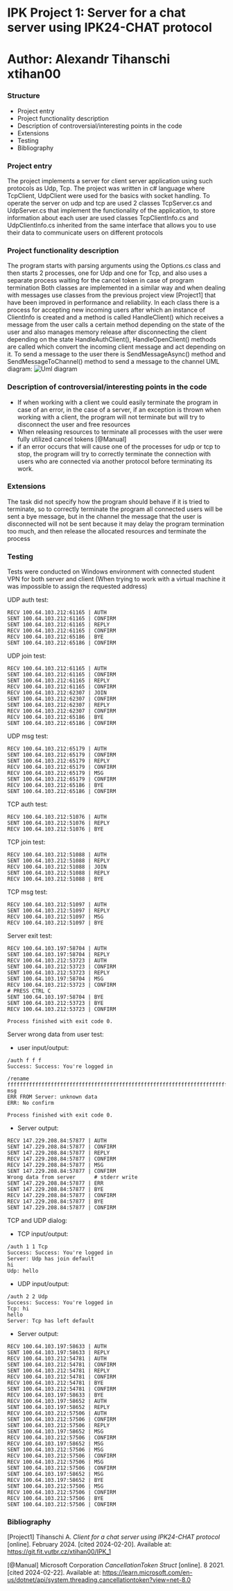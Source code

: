 # IPK Project 1: Server for a chat server using IPK24-CHAT protocol
# Author: Alexandr Tihanschi xtihan00

### Structure
- Project entry
- Project functionality description
- Description of controversial/interesting points in the code
- Extensions
- Testing
- Bibliography

### Project entry
The project implements a server for client server application using such protocols as Udp, Tcp. The project was written in c# language where TcpClient, UdpClient were used for the basics with socket handling.
To operate the server on udp and tcp are used 2 classes TcpServer.cs and UdpServer.cs that implement the functionality of the application, to store information about each user are used classes TcpClientInfo.cs and UdpClientInfo.cs inherited from the same interface that allows you to use their data to communicate users on different protocols

### Project functionality description

The program starts with parsing arguments using the Options.cs class and then starts 2 processes, one for Udp and one for Tcp, and also uses a separate process waiting for the cancel token in case of program termination
Both classes are implemented in a similar way and when dealing with messages use classes from the previous project view [Project1] that have been improved in performance and reliability. In each class there is a process for accepting new incoming users after which an instance of ClientInfo is created and a method is called HandleClient() which receives a message from the user calls a certain method depending on the state of the user and also manages memory release after disconnecting the client depending on the state HandleAuthClient(), HandleOpenClient() methods are called which convert the incoming client message and act depending on it. To send a message to the user there is SendMessageAsync() method and SendMessageToChannel() method to send a message to the channel
UML diagram:
![Uml diagram](UML.png)

### Description of controversial/interesting points in the code

- If when working with a client we could easily terminate the program in case of an error, in the case of a server, if an exception is thrown when working with a client, the program will not terminate but will try to disconnect the user and free resources
- When releasing resources to terminate all processes with the user were fully utilized cancel tokens [@Manual]
- if an error occurs that will cause one of the processes for udp or tcp to stop, the program will try to correctly terminate the connection with users who are connected via another protocol before terminating its work.

### Extensions

The task did not specify how the program should behave if it is tried to terminate, so to correctly terminate the program all connected users will be sent a bye message, but in the channel the message that the user is disconnected will not be sent because it may delay the program termination too much, and then release the allocated resources and terminate the process

### Testing

Tests were conducted on Windows environment with connected student VPN for both server and client (When trying to work with a virtual machine it was impossible to assign the requested address)

UDP auth test:
```
RECV 100.64.103.212:61165 | AUTH
SENT 100.64.103.212:61165 | CONFIRM
SENT 100.64.103.212:61165 | REPLY
RECV 100.64.103.212:61165 | CONFIRM
RECV 100.64.103.212:65186 | BYE
SENT 100.64.103.212:65186 | CONFIRM
```

UDP join test:
```
RECV 100.64.103.212:61165 | AUTH
SENT 100.64.103.212:61165 | CONFIRM
SENT 100.64.103.212:61165 | REPLY
RECV 100.64.103.212:61165 | CONFIRM
RECV 100.64.103.212:62307 | JOIN
SENT 100.64.103.212:62307 | CONFIRM
SENT 100.64.103.212:62307 | REPLY
RECV 100.64.103.212:62307 | CONFIRM
RECV 100.64.103.212:65186 | BYE
SENT 100.64.103.212:65186 | CONFIRM
```

UDP msg test:
```
RECV 100.64.103.212:65179 | AUTH
SENT 100.64.103.212:65179 | CONFIRM
SENT 100.64.103.212:65179 | REPLY
RECV 100.64.103.212:65179 | CONFIRM
RECV 100.64.103.212:65179 | MSG
SENT 100.64.103.212:65179 | CONFIRM
RECV 100.64.103.212:65186 | BYE
SENT 100.64.103.212:65186 | CONFIRM
```

TCP auth test:
```
RECV 100.64.103.212:51076 | AUTH
SENT 100.64.103.212:51076 | REPLY
RECV 100.64.103.212:51076 | BYE
```

TCP join test:
```
RECV 100.64.103.212:51088 | AUTH
SENT 100.64.103.212:51088 | REPLY
RECV 100.64.103.212:51088 | JOIN
SENT 100.64.103.212:51088 | REPLY
RECV 100.64.103.212:51088 | BYE
```

TCP msg test:
```
RECV 100.64.103.212:51097 | AUTH
SENT 100.64.103.212:51097 | REPLY
RECV 100.64.103.212:51097 | MSG
RECV 100.64.103.212:51097 | BYE
```

Server exit test:
```
RECV 100.64.103.197:58704 | AUTH
SENT 100.64.103.197:58704 | REPLY
RECV 100.64.103.212:53723 | AUTH
SENT 100.64.103.212:53723 | CONFIRM
SENT 100.64.103.212:53723 | REPLY
SENT 100.64.103.197:58704 | MSG
RECV 100.64.103.212:53723 | CONFIRM
# PRESS CTRL C
SENT 100.64.103.197:58704 | BYE
SENT 100.64.103.212:53723 | BYE
RECV 100.64.103.212:53723 | CONFIRM

Process finished with exit code 0.
```

Server wrong data from user test:
- user input/output:
```
/auth f f f
Success: Success: You're logged in

/rename ffffffffffffffffffffffffffffffffffffffffffffffffffffffffffffffffffffffffffffff
msg
ERR FROM Server: unknown data
ERR: No confirm

Process finished with exit code 0.

```
- Server output:
```
RECV 147.229.208.84:57877 | AUTH
SENT 147.229.208.84:57877 | CONFIRM
SENT 147.229.208.84:57877 | REPLY
RECV 147.229.208.84:57877 | CONFIRM
RECV 147.229.208.84:57877 | MSG
SENT 147.229.208.84:57877 | CONFIRM
Wrong data from server      # stderr write
SENT 147.229.208.84:57877 | ERR
SENT 147.229.208.84:57877 | BYE
RECV 147.229.208.84:57877 | CONFIRM
RECV 147.229.208.84:57877 | BYE
SENT 147.229.208.84:57877 | CONFIRM

```
TCP and UDP dialog:

- TCP input/output:
```
/auth 1 1 Tcp
Success: Success: You're logged in
Server: Udp has join default
hi
Udp: hello
```

- UDP input/output:
```
/auth 2 2 Udp
Success: Success: You're logged in
Tcp: hi
hello
Server: Tcp has left default
```

- Server output:
```
RECV 100.64.103.197:58633 | AUTH
SENT 100.64.103.197:58633 | REPLY
RECV 100.64.103.212:54781 | AUTH
SENT 100.64.103.212:54781 | CONFIRM
SENT 100.64.103.212:54781 | REPLY
RECV 100.64.103.212:54781 | CONFIRM
RECV 100.64.103.212:54781 | BYE
SENT 100.64.103.212:54781 | CONFIRM
RECV 100.64.103.197:58633 | BYE
RECV 100.64.103.197:58652 | AUTH
SENT 100.64.103.197:58652 | REPLY
RECV 100.64.103.212:57506 | AUTH
SENT 100.64.103.212:57506 | CONFIRM
SENT 100.64.103.212:57506 | REPLY
SENT 100.64.103.197:58652 | MSG
RECV 100.64.103.212:57506 | CONFIRM
RECV 100.64.103.197:58652 | MSG
SENT 100.64.103.212:57506 | MSG
RECV 100.64.103.212:57506 | CONFIRM
RECV 100.64.103.212:57506 | MSG
SENT 100.64.103.212:57506 | CONFIRM
SENT 100.64.103.197:58652 | MSG
RECV 100.64.103.197:58652 | BYE
SENT 100.64.103.212:57506 | MSG
RECV 100.64.103.212:57506 | CONFIRM
RECV 100.64.103.212:57506 | BYE
SENT 100.64.103.212:57506 | CONFIRM
```

### Bibliography

[Project1] Tihanschi A. *Client for a chat server using IPK24-CHAT protocol* [online]. February 2024. [cited 2024-02-20]. Available at: https://git.fit.vutbr.cz/xtihan00/IPK_1

[@Manual]  Microsoft Corporation  *CancellationToken Struct*  [online]. 8 2021. [cited 2024-02-22]. Available at: https://learn.microsoft.com/en-us/dotnet/api/system.threading.cancellationtoken?view=net-8.0
